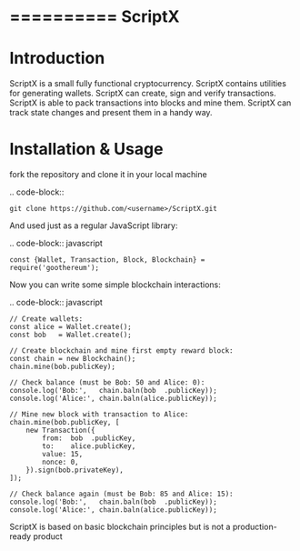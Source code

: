 ==========
ScriptX
==========


Introduction
============
ScriptX is a small fully functional cryptocurrency.
ScriptX contains utilities for generating wallets.
ScriptX can create, sign and verify transactions.
ScriptX is able to pack transactions into blocks and mine them.
ScriptX can track state changes and present them in a handy way.

Installation & Usage
====================
fork the repository and clone it in your local machine

.. code-block:: 
    
    git clone https://github.com/<username>/ScriptX.git

And used just as a regular JavaScript library:

.. code-block:: javascript

    const {Wallet, Transaction, Block, Blockchain} = require('goothereum');

Now you can write some simple blockchain interactions:

.. code-block:: javascript

    // Create wallets:
    const alice = Wallet.create();
    const bob   = Wallet.create();

    // Create blockchain and mine first empty reward block:
    const chain = new Blockchain();
    chain.mine(bob.publicKey);

    // Check balance (must be Bob: 50 and Alice: 0):
    console.log('Bob:',   chain.baln(bob  .publicKey));
    console.log('Alice:', chain.baln(alice.publicKey));

    // Mine new block with transaction to Alice:
    chain.mine(bob.publicKey, [
        new Transaction({
            from:  bob  .publicKey,
            to:    alice.publicKey,
            value: 15,
            nonce: 0,
        }).sign(bob.privateKey),
    ]);

    // Check balance again (must be Bob: 85 and Alice: 15):
    console.log('Bob:',   chain.baln(bob  .publicKey));
    console.log('Alice:', chain.baln(alice.publicKey));

ScriptX is based on basic blockchain principles but is not a production-ready product
